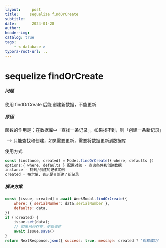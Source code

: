 ```yaml
---
layout:     post
title:     sequelize findOrCreate
subtitle:  
date:       2024-01-28
author:     
header-img: 
catalog: true
tags:
    - < database >
typora-root-url: ..
---
```




# sequelize findOrCreate

##### 问题

使用 findOrCreate 后能 创建新数据，不能更新

##### 原因

函数的作用是：在数据库中「查找一条记录」，如果找不到，则「创建一条新记录」

​	-–> 只能查找和创建，如果需要更新，需要将数据更新到数据库

使用方式

```js
const [instance, created] = Model.findOrCreate({ where, defaults })
options:{ where, defaults } 配置对象 - 查询条件和创建数据
instance - 找到/创建的记录实例
created - 布尔值，表示是否创建了新纪录
```

##### 解决方案

```js
const [issue, created] = await WeekModal.findOrCreate({
    where: { serialNumber: data.serialNumber },
    defaults: data,
})
if (!created) {
    issue.set(data);
    // 如果已经存在，更新描述
    await issue.save()
}
return NextResponse.json({ success: true, message: created ? '观察成功' : '更新成功' })
```

